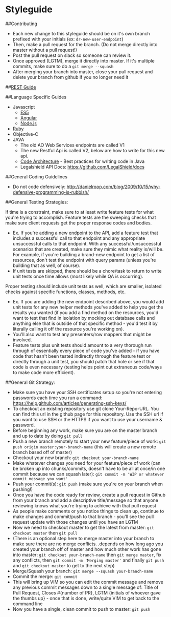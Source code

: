 # Styleguide

##Contributing
- Each new change to this styleguide should be on it's own branch prefixed with your initials (ex: `dr-new-user-endpoint`)
- Then, make a pull request for the branch. (Do not merge directly into master without a pull request!)
- Post the pull request on slack so someone can review it.
- Once approved (LGTM), merge it directly into master. If it's multiple commits, make sure to do a `git merge --squash`
- After merging your branch into master, close your pull request and delete your branch from github if you no longer need it

##[REST Guide](/restful-guide.md)

##Language Specific Guides
+ Javascript
  - [ES5](https://github.com/airbnb/javascript/tree/master/es5)
  - [Angular](https://github.com/johnpapa/angular-styleguide)
  - [Node.js](https://github.com/RisingStack/node-style-guide)
+ [Ruby](https://github.com/bbatsov/ruby-style-guide)
+ Objective-C
+ JAVA
  - The old AO Web Services endpoints are called V1
  - The new Restful Api is called V2, below are how to write for this new api.
  - [Code Architecture](/java/code-architecture.md) - Best practices for writing code in Java 
  - Legalshield API Docs: https://github.com/LegalShield/docs

##General Coding Guidelines
- Do not code defensively: http://danielroop.com/blog/2009/10/15/why-defensive-programming-is-rubbish/

##General Testing Strategies:

If time is a constraint, make sure to at least write feature tests for what you're trying to accomplish. Feature tests are the sweeping checks that make sure client requests get the proper response codes and bodies. 
- Ex. If you're adding a new endpoint to the API, add a feature test that includes a successful call to that endpoint and any appropriate unsuccessful calls to that endpoint. With any successful/unsuccessful scenarios that are created, make sure they mimic what reality is/will be. For example, if you're building a brand-new endpoint to get a list of resources, don't test the endpoint with query params (unless you're building that as well, of course). 
- If unit tests are skipped, there should be a chore/task to return to write unit tests once time allows (most likely while QA is occurring).

Proper testing should include unit tests as well, which are smaller, isolated checks against specific functions, classes, methods, etc. 
- Ex. If you are adding the new endpoint described above, you would add unit tests for any new helper methods you've added to help you get the results you wanted (if you add a find method on the resources, you'd want to test that find in isolation by mocking out database calls and anything else that is outside of that specific method - you'd test it by literally calling it off the resource you're working on). 
- You'll also want to test any presenters/row mappers that might be involved. 
- Feature tests plus unit tests should amount to a very thorough run through of essentially every piece of code you've added - if you have code that hasn't been tested indirectly through the feature test or directly through a unit test, you should patch that hole or see if that code is even necessary (testing helps point out extraneous code/ways to make code more efficient).

##General Git Strategy:
- Make sure you have your SSH certificates setup so you're not entering passwords each time you run a command: https://help.github.com/articles/generating-ssh-keys/
- To checkout an existing repository use git clone Your-Repo-URL. You can find this url in the github page for this repository. Use the SSH url if you want to use SSH or the HTTPS if you want to use your username & password.
- Before beginning any work, make sure you are on the master branch and up to date by doing `git pull`
- Push a new branch remotely to start your new feature/piece of work: `git push origin master:your-branch-name` (this will create a new remote branch based off of master)
- Checkout your new branch: `git checkout your-branch-name`
- Make whatever changes you need for your feature/piece of work (can be broken up into chunks/commits, doesn't have to be all at once/in one commit because we can squash later): `git commit -m 'WIP or whatever commit message you want'`
- Push your commit(s): `git push` (make sure you're on your branch when pushing!)
- Once you have the code ready for review, create a pull request in Github from your branch and add a descriptive title/message so that anyone reviewing knows what you're trying to achieve with that pull request
- As people make comments or you notice things to clean up, continue to make changes and commit/push to that branch - you'll see the pull request update with those changes until you have an LGTM
- Now we need to checkout master to get the latest from master: `git checkout master` then `git pull` 
- (There is an optional step here to merge master into your branch to make sure there are no merge conflicts. .depends on how long ago you created your branch off of master and how much other work has gone into master: `git checkout your-branch-name` then `git merge master`, fix any conflicts, then `git commit -m 'Merging master'` and finally `git push` and `git checkout master` to get to the next step)
- Merge/Squash your branch: `git merge --squash your-branch-name`
- Commit the merge: `git commit`
- This will bring up VIM so you can edit the commit message and remove any previous commit messages down to a single message of: Title of Pull Request, Closes #{number of PR}, LGTM {initials of whoever gave the thumbs up} - once that is done, write/quite VIM to get back to the command line
- Now you have a single, clean commit to push to master: `git push`
